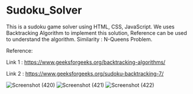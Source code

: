 # Sudoku_Solver

This is a sudoku game solver using HTML, CSS, JavaScript.
We uses Backtracking Algorithm to implement this solution, Reference can be used to  understand the algorithm.
Similarity : N-Queens Problem.

Reference:

Link 1 : https://www.geeksforgeeks.org/backtracking-algorithms/

Link 2 : https://www.geeksforgeeks.org/sudoku-backtracking-7/

![Screenshot (420)](https://user-images.githubusercontent.com/86758548/188035135-fff26f10-18e0-45a5-90ef-61bb7b97036f.png)
![Screenshot (421)](https://user-images.githubusercontent.com/86758548/188035144-f8336ece-347f-4176-a600-db4f45157a9b.png)
![Screenshot (422)](https://user-images.githubusercontent.com/86758548/188035149-2710621e-342c-4391-a75c-4c6c01948272.png)
